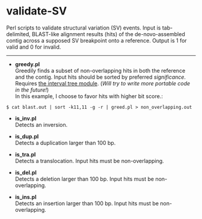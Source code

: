 # validate-SV

Perl scripts to validate structural variation (SV) events. Input is tab-delimited, BLAST-like alignment results (hits) of the de-novo-assembled contig across a supposed SV breakpoint onto a reference. Output is 1 for valid and 0 for invalid.
***
- __greedy.pl__ <br>
Greedily finds a subset of non-overlapping hits in both the reference and the contig. Input hits should be sorted by preferred _significance_. Requires [the interval tree module](http://search.cpan.org/~benbooth/Set-IntervalTree-0.01/lib/Set/IntervalTree.pm). (*Will try to write more portable code in the future!*) <br>
In this example, I choose to favor hits with higher bit score.:
```
$ cat blast.out | sort -k11,11 -g -r | greed.pl > non_overlapping.out
```

- __is_inv.pl__ <br>
Detects an inversion.

- __is_dup.pl__ <br>
Detects a duplication larger than 100 bp.

- __is_tra.pl__ <br>
Detects a translocation. Input hits must be non-overlapping.

- __is_del.pl__ <br>
Detects a deletion larger than 100 bp. Input hits must be non-overlapping.

- __is_ins.pl__ <br>
Detects an insertion larger than 100 bp. Input hits must be non-overlapping.


